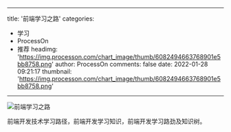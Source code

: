 
---
title: '前端学习之路'
categories: 
 - 学习
 - ProcessOn
 - 推荐
headimg: 'https://img.processon.com/chart_image/thumb/6082494663768901e5bb8758.png'
author: ProcessOn
comments: false
date: 2022-01-28 09:21:17
thumbnail: 'https://img.processon.com/chart_image/thumb/6082494663768901e5bb8758.png'
---

<div>   
<img class="thumb" alt="前端学习之路" src="https://img.processon.com/chart_image/thumb/6082494663768901e5bb8758.png" referrerpolicy="no-referrer">
<p>前端开发技术学习路径，前端开发学习知识，前端开发学习路劲及知识树。</p>  
</div>
            